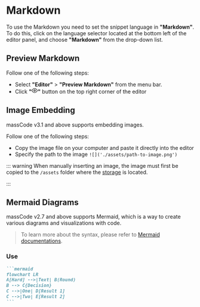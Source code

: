# Markdown

To use the Markdown you need to set the snippet language in **"Markdown"**. To do this, click on the language selector located at the bottom left of the editor panel, and choose **"Markdown"** from the drop-down list.

## Preview Markdown

Follow one of the following steps:
- Select **"Editor"** > **"Preview Markdown"** from the menu bar.
- Click **"<svg xmlns="http://www.w3.org/2000/svg" width="16" height="16" viewBox="0 0 24 24" fill="none" stroke="currentColor" stroke-width="2" stroke-linecap="round" stroke-linejoin="round" class="feather feather-eye"><path d="M1 12s4-8 11-8 11 8 11 8-4 8-11 8-11-8-11-8z"></path><circle cx="12" cy="12" r="3"></circle></svg>"** button on the top right corner of the editor

## Image Embedding

massCode v3.1 and above supports embedding images.

Follow one of the following steps:

- Copy the image file on your computer and paste it directly into the editor
- Specify the path to the image `![]('./assets/path-to-image.png')`

::: warning
When manually inserting an image, the image must first be copied to the `/assets` folder where the [storage](/essentials/storage) is located.


:::

## Mermaid Diagrams

massCode v2.7 and above supports Mermaid, which is a way to create various diagrams and visualizations with code.

> To learn more about the syntax, please refer to [Mermaid documentations](https://mermaid-js.github.io/mermaid/#/?id=diagram-types).


### Use

````markdown
```mermaid
flowchart LR
A[Hard] -->|Text| B(Round)
B --> C{Decision}
C -->|One| D[Result 1]
C -->|Two| E[Result 2]
```
````

<img :src="$withBase('/assets/img/mermaid-demo.png')"></img>


